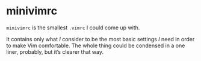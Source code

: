 minivimrc
=========

`minivimrc` is the smallest `.vimrc` I could come up with.

It contains only what *I* consider to be the most basic settings *I* need in order to make Vim comfortable. The whole thing could be condensed in a one liner, probably, but it’s clearer that way.
